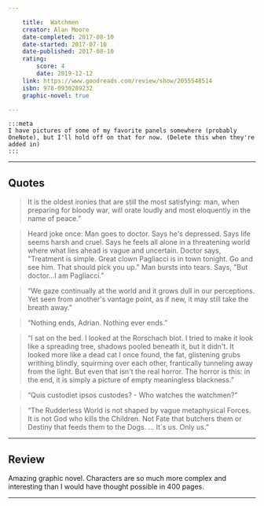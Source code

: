 ```yaml
---

    title:  Watchmen
    creator: Alan Moore
    date-completed: 2017-08-10
    date-started: 2017-07-10
    date-published: 2017-08-10
    rating:
        score: 4
        date: 2019-12-12
    link: https://www.goodreads.com/review/show/2055548514
    isbn: 978-0930289232
    graphic-novel: true

---
```


    :::meta
    I have pictures of some of my favorite panels somewhere (probably OneNote), but I'll hold off on that for now. (Delete this when they're added in)
    :::

---

## Quotes

> It is the oldest ironies that are still the most satisfying: man, when preparing for bloody war, will orate loudly and most eloquently in the name of peace.”

> Heard joke once: Man goes to doctor. Says he's depressed. Says life seems harsh and cruel. Says he feels all alone in a threatening world where what lies ahead is vague and uncertain. Doctor says, "Treatment is simple. Great clown Pagliacci is in town tonight. Go and see him. That should pick you up." Man bursts into tears. Says, "But doctor...I am Pagliacci.” 

> “We gaze continually at the world and it grows dull in our perceptions. Yet seen from another's vantage point, as if new, it may still take the breath away.” 

> “Nothing ends, Adrian. Nothing ever ends.” 

> “I sat on the bed. I looked at the Rorschach blot. I tried to make it look like a spreading tree, shadows pooled beneath it, but it didn't. It looked more like a dead cat I once found, the fat, glistening grubs writhing blindly, squirming over each other, frantically tunneling away from the light. But even that isn't the real horror. The horror is this: in the end, it is simply a picture of empty meaningless blackness.” 

> “Quis custodiet ipsos custodes? - Who watches the watchmen?” 

> “The Rudderless World is not shaped by vague metaphysical Forces. It is not God who kills the Children. Not Fate that butchers them or Destiny that feeds them to the Dogs. ... It´s us. Only us.” 

---

## Review

Amazing graphic novel. Characters are so much more complex and interesting than I would have thought possible in 400 pages. 

---